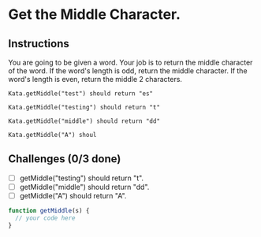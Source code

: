 # Get the Middle Character.

## Instructions

You are going to be given a word. Your job is to return the middle character of the word. If the word's length is odd, return the middle character. If the word's length is even, return the middle 2 characters.

`Kata.getMiddle("test") should return "es"`

`Kata.getMiddle("testing") should return "t"`

`Kata.getMiddle("middle") should return "dd"`

`Kata.getMiddle("A") shoul`

## Challenges (0/3 done)

- [ ] getMiddle("testing") should return "t".
- [ ] getMiddle("middle") should return "dd".
- [ ] getMiddle("A") should return "A".

```js
function getMiddle(s) {
  // your code here
}
```

